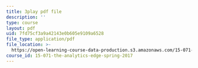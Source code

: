 ```yaml
---
title: 3play pdf file
description: ''
type: course
layout: pdf
uid: 7fd75cf3a9a42143e0b605e9109a6528
file_type: application/pdf
file_location: >-
  https://open-learning-course-data-production.s3.amazonaws.com/15-071-the-analytics-edge-spring-2017/7fd75cf3a9a42143e0b605e9109a6528_35kwBJQwmLg.pdf
course_id: 15-071-the-analytics-edge-spring-2017
---
```

